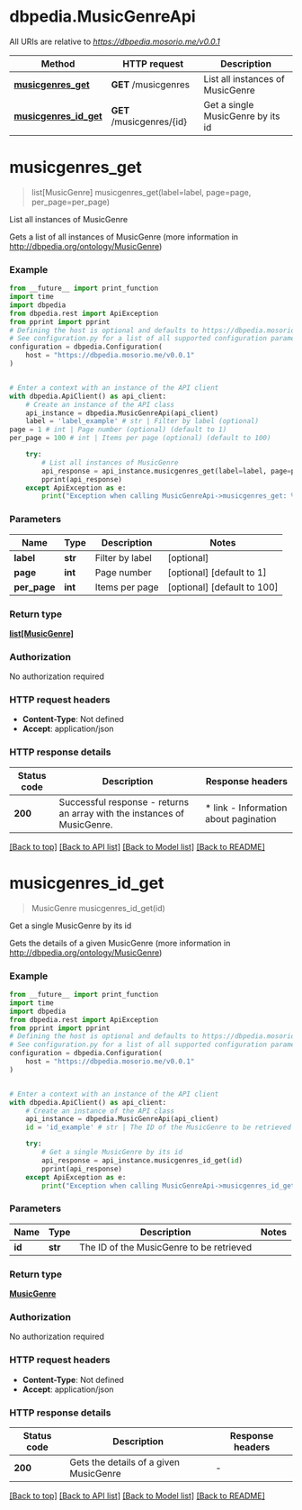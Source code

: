# dbpedia.MusicGenreApi

All URIs are relative to *https://dbpedia.mosorio.me/v0.0.1*

Method | HTTP request | Description
------------- | ------------- | -------------
[**musicgenres_get**](MusicGenreApi.md#musicgenres_get) | **GET** /musicgenres | List all instances of MusicGenre
[**musicgenres_id_get**](MusicGenreApi.md#musicgenres_id_get) | **GET** /musicgenres/{id} | Get a single MusicGenre by its id


# **musicgenres_get**
> list[MusicGenre] musicgenres_get(label=label, page=page, per_page=per_page)

List all instances of MusicGenre

Gets a list of all instances of MusicGenre (more information in http://dbpedia.org/ontology/MusicGenre)

### Example

```python
from __future__ import print_function
import time
import dbpedia
from dbpedia.rest import ApiException
from pprint import pprint
# Defining the host is optional and defaults to https://dbpedia.mosorio.me/v0.0.1
# See configuration.py for a list of all supported configuration parameters.
configuration = dbpedia.Configuration(
    host = "https://dbpedia.mosorio.me/v0.0.1"
)


# Enter a context with an instance of the API client
with dbpedia.ApiClient() as api_client:
    # Create an instance of the API class
    api_instance = dbpedia.MusicGenreApi(api_client)
    label = 'label_example' # str | Filter by label (optional)
page = 1 # int | Page number (optional) (default to 1)
per_page = 100 # int | Items per page (optional) (default to 100)

    try:
        # List all instances of MusicGenre
        api_response = api_instance.musicgenres_get(label=label, page=page, per_page=per_page)
        pprint(api_response)
    except ApiException as e:
        print("Exception when calling MusicGenreApi->musicgenres_get: %s\n" % e)
```

### Parameters

Name | Type | Description  | Notes
------------- | ------------- | ------------- | -------------
 **label** | **str**| Filter by label | [optional] 
 **page** | **int**| Page number | [optional] [default to 1]
 **per_page** | **int**| Items per page | [optional] [default to 100]

### Return type

[**list[MusicGenre]**](MusicGenre.md)

### Authorization

No authorization required

### HTTP request headers

 - **Content-Type**: Not defined
 - **Accept**: application/json

### HTTP response details
| Status code | Description | Response headers |
|-------------|-------------|------------------|
**200** | Successful response - returns an array with the instances of MusicGenre. |  * link - Information about pagination <br>  |

[[Back to top]](#) [[Back to API list]](../README.md#documentation-for-api-endpoints) [[Back to Model list]](../README.md#documentation-for-models) [[Back to README]](../README.md)

# **musicgenres_id_get**
> MusicGenre musicgenres_id_get(id)

Get a single MusicGenre by its id

Gets the details of a given MusicGenre (more information in http://dbpedia.org/ontology/MusicGenre)

### Example

```python
from __future__ import print_function
import time
import dbpedia
from dbpedia.rest import ApiException
from pprint import pprint
# Defining the host is optional and defaults to https://dbpedia.mosorio.me/v0.0.1
# See configuration.py for a list of all supported configuration parameters.
configuration = dbpedia.Configuration(
    host = "https://dbpedia.mosorio.me/v0.0.1"
)


# Enter a context with an instance of the API client
with dbpedia.ApiClient() as api_client:
    # Create an instance of the API class
    api_instance = dbpedia.MusicGenreApi(api_client)
    id = 'id_example' # str | The ID of the MusicGenre to be retrieved

    try:
        # Get a single MusicGenre by its id
        api_response = api_instance.musicgenres_id_get(id)
        pprint(api_response)
    except ApiException as e:
        print("Exception when calling MusicGenreApi->musicgenres_id_get: %s\n" % e)
```

### Parameters

Name | Type | Description  | Notes
------------- | ------------- | ------------- | -------------
 **id** | **str**| The ID of the MusicGenre to be retrieved | 

### Return type

[**MusicGenre**](MusicGenre.md)

### Authorization

No authorization required

### HTTP request headers

 - **Content-Type**: Not defined
 - **Accept**: application/json

### HTTP response details
| Status code | Description | Response headers |
|-------------|-------------|------------------|
**200** | Gets the details of a given MusicGenre |  -  |

[[Back to top]](#) [[Back to API list]](../README.md#documentation-for-api-endpoints) [[Back to Model list]](../README.md#documentation-for-models) [[Back to README]](../README.md)


